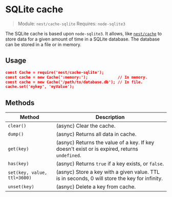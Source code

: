 # SQLite cache

> Module: `nest/cache-sqlite`
> Requires: `node-sqlite3`

The SQLite cache is based upon `node-sqlite3`. It allows, like [`nest/cache`](Cache.md) to store data for a given amount of time in a SQLite database. The database can be stored in a file or in memory.

## Usage

```json
const Cache = require('nest/cache-sqlite');
const cache = new Cache(':memory:');             // In memory.
const cache = new Cache('/path/to/database.db'); // In file.
cache.set('mykey', 'myValue'); 
```

## Methods

| Method                      | Description                                                  |
| --------------------------- | ------------------------------------------------------------ |
| `clear()`| (async) Clear the cache. |
| `dump()` | (asnyc) Returns all data in cache. |
| `get(key)`            | (asnyc) Returns the value of a key. If key doesn't exist or is expired, returns `undefined`. |
| `has(key)` | (asnyc) Returns `true` if a key exists, or `false`. |
| `set(key, value, ttl=3600)` | (asnyc) Store a key with a given value. TTL is in seconds, 0 will store the key for infinity. |
| `unset(key)` | (asnyc) Delete a key from cache. |